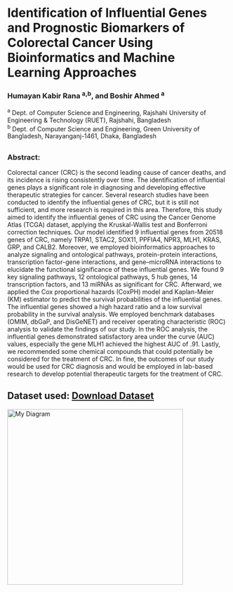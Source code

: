 # Identification of Influential Genes and Prognostic Biomarkers of Colorectal Cancer Using Bioinformatics and Machine Learning Approaches

### Humayan Kabir Rana <sup>a,b</sup>, and Boshir Ahmed <sup>a</sup>
<sup>a</sup> Dept. of Computer Science and Engineering, Rajshahi University of Engineering & Technology (RUET), Rajshahi, Bangladesh</br>
<sup>b</sup> Dept. of Computer Science and Engineering, Green University of Bangladesh, Narayanganj-1461, Dhaka, Bangladesh
##

### Abstract: 
Colorectal cancer (CRC) is the second leading cause of cancer deaths, and its incidence is rising consistently over time. The identification of influential genes plays a significant role in diagnosing and developing effective therapeutic strategies for cancer. Several research studies have been conducted to identify the influential genes of CRC, but it is still not sufficient, and more research is required in this area. Therefore, this study aimed to identify the influential genes of CRC using the Cancer Genome Atlas (TCGA) dataset, applying the Kruskal-Wallis test and Bonferroni correction techniques. Our model identified 9 influential genes from 20518 genes of CRC, namely TRPA1, STAC2, SOX11, PPFIA4, NPR3, MLH1, KRAS, GRP, and CALB2. Moreover, we employed bioinformatics approaches to analyze signaling and ontological pathways, protein-protein interactions, transcription factor-gene interactions, and gene–microRNA interactions to elucidate the functional significance of these influential genes. We found 9 key signaling pathways, 12 ontological pathways, 5 hub genes, 14 transcription factors, and 13 miRNAs as significant for CRC. Afterward, we applied the Cox proportional hazards (CoxPH) model and Kaplan-Meier (KM) estimator to predict the survival probabilities of the influential genes. The influential genes showed a high hazard ratio and a low survival probability in the survival analysis. We employed benchmark databases (OMIM, dbGaP, and DisGeNET) and receiver operating characteristic (ROC) analysis to validate the findings of our study.  In the ROC analysis, the influential genes demonstrated satisfactory area under the curve (AUC) values, especially the gene MLH1 achieved the highest AUC of .91. Lastly, we recommended some chemical compounds that could potentially be considered for the treatment of CRC. In fine, the outcomes of our study would be used for CRC diagnosis and would be employed in lab-based research to develop potential therapeutic targets for the treatment of CRC.

## Dataset used: [Download Dataset](https://drive.google.com/drive/folders/1ld7jrUADl9o7cMsZr9IjEVUZLZed1qIi?usp=sharing)

<img src="Process_Diagram.pdf" alt="My Diagram" width="400"/>
